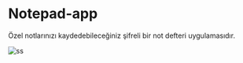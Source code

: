# Notepad-app
Özel notlarınızı kaydedebileceğiniz şifreli bir not defteri uygulamasıdır.


![ss](https://user-images.githubusercontent.com/34657047/74964498-95fa8300-5424-11ea-96f4-b986296aef49.jpg)

